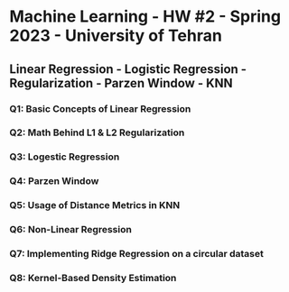 <h1> Machine Learning - HW #2 - Spring 2023 - University of Tehran </h1>
<h2> Linear Regression - Logistic Regression - Regularization - Parzen Window - KNN </h2>
<h3> Q1: Basic Concepts of Linear Regression </h3>
<h3> Q2: Math Behind L1 & L2 Regularization </h3>
<h3> Q3: Logestic Regression </h3>
<h3> Q4: Parzen Window </h3>
<h3> Q5: Usage of Distance Metrics in KNN </h3>
<h3> Q6: Non-Linear Regression </h3>
<h3> Q7: Implementing Ridge Regression on a circular dataset </h3>
<h3> Q8: Kernel-Based Density Estimation </h3>

